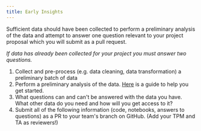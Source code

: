 ```yaml
---
title: Early Insights
---
```


Sufficient data should have been collected to perform a preliminary analysis of the data and attempt to answer one question relevant to your project proposal which you will submit as a pull request. 

*If data has already been collected for your project you must answer two questions.*

1. Collect and pre-process (e.g. data cleaning, data transformation) a preliminary batch of data
2. Perform a preliminary analysis of the data. [Here](https://buspark.io/documentation/project-guides/eda_final) is a guide to help you get started.
3. What questions can and can't be answered with the data you have. What other data do you need and how will you get access to it?
4. Submit all of the following information (code, notebooks, answers to questions) as a PR to your team's branch on GitHub. (Add your TPM and TA as reviewers!)

